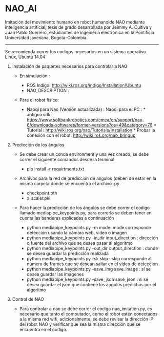 # NAO_AI

Imitación del movimiento humano en robot humanoide NAO mediante inteligencia artificial, tesis de grado desarrollada por Jeimmy A. Cuitiva y Juan Pablo Guerrero, estudiantes de ingenieria electrónica en la Pontificia Universidad javeriana, Bogota-Colombia.

------------------------------
 
Se recomienda correr los codigos necesarios en un sistema operativo Linux, Ubuntu 14.04
1. Instalación de paquetes necesarios para controlar a NAO
   * En  simulación :
      * ROS Indigo: http://wiki.ros.org/indigo/Installation/Ubuntu
      * NAO_DESCRIPTION :  
    
    * Para el robot físico: 
      * Naoqi para Nao (Versión actualizada) : 
      Naoqi para el PC : 
                          * antiguo sdk: https://www.softbankrobotics.com/emea/en/support/nao-6/downloads-softwares/former-versions?os=49&category=76
                          * Tutorial : http://wiki.ros.org/nao/Tutorials/Installation
                          * Probar la conexión con el robot: http://wiki.ros.org/nao_bringup
                          
2. Predicción de los ángulos 
    * Se debe crear un conda environment y una vez creado, se debe correr el siguiente comandos desde la terminal: 
        * pip install -r requirtments.txt 
    
    * Archivos para la red de predicción de angulos (deben de estar en la misma carpeta donde se encuentra el archivo .py
        * checkpoint.pth
        * x_scaler.pkl
   
    * Para hacer la predicción de los ángulos se debe correr el codigo llamado mediapipe_keypoints.py, para correrlo se deben tener en cuenta las banderas explicadas a continuación
        *  python mediapipe_keypoints.py -m mode: mode corresponde detección usando la cámara web, video o imagen 
        *  python mediapipe_keypoints.py -in_dir input_direction : dirección o fuente del archivo que se desea pasar al algoritmo  
        *  python mediapipe_keypoints.py -out_dir output_direction : donde se desea guardar la predicción realizada
        *  python mediapipe_keypoints.py -sk skip : skip corresponde al número de frames que se desean saltar en el video de detección
        *  python mediapipe_keypoints.py -save_img save_image : si se desea guardar las imagenes 
        *  python mediapipe_keypoints.py -save_json save_json : si se desea guardar el json que contiene los angulos predichos por el algoritmo
  
3. Control de NAO 
     * Para controlar a nao se debe correr el codigo nao_imitation.py, es necesario que tanto el computador, como el robot estén conectados a la misma red wifi, adicionalmente, se debe revisar la dirección IP del robot NAO y verificar que sea la misma dirección que se encuentra en el código. 
